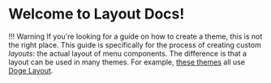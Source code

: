 # Welcome to Layout Docs!

<!-- prettier-ignore -->
!!! Warning
    If you're looking for a guide on how to create a theme, this is not the right place. This guide is specifically for the process of creating custom *layouts*: the actual layout of menu components. The difference is that a layout can be used in many themes. For example, [these themes](https://themezer.net/themes/homemenu?sort=updated&order=desc&layouts=e) all use [Doge Layout](https://themezer.net/layouts/homemenu/Doge-Layout-e).
